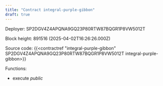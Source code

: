 ```yaml
---
title: "Contract integral-purple-gibbon"
draft: true
---
```

Deployer: SP2DGV4Z4APQNA9GQ23P80RTW87BQGR1P8VW5012T


 



Block height: 891516 (2025-04-02T16:26:26.000Z)

Source code: {{<contractref "integral-purple-gibbon" SP2DGV4Z4APQNA9GQ23P80RTW87BQGR1P8VW5012T integral-purple-gibbon>}}

Functions:

* execute _public_
